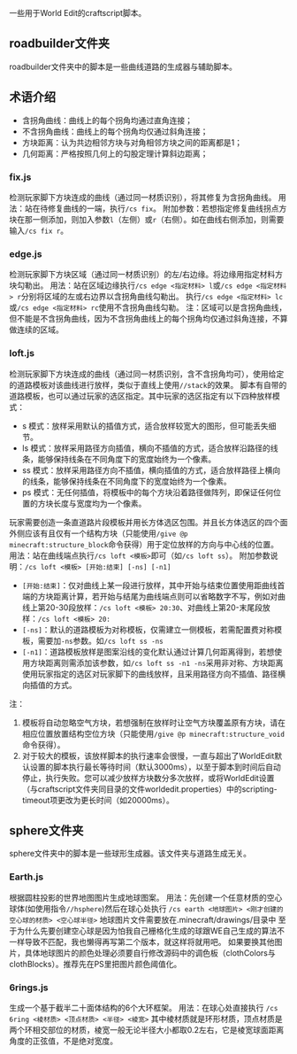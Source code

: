 一些用于World Edit的craftscript脚本。
<!-- 请将这些脚本放置在 -->
## roadbuilder文件夹
roadbuilder文件夹中的脚本是一些曲线道路的生成器与辅助脚本。
## 术语介绍
- 含拐角曲线：曲线上的每个拐角均通过直角连接；
- 不含拐角曲线：曲线上的每个拐角均仅通过斜角连接；
- 方块距离：认为共边相邻方块与对角相邻方块之间的距离都是1；
- 几何距离：严格按照几何上的勾股定理计算斜边距离；
### fix.js
检测玩家脚下方块连成的曲线（通过同一材质识别），将其修复为含拐角曲线。
用法：站在待修复曲线的一端，执行`/cs fix`。
附加参数：若想指定修复曲线拐点方块在那一侧添加，则加入参数`l`（左侧）或`r`（右侧）。如在曲线右侧添加，则需要输入`/cs fix r`。
### edge.js
检测玩家脚下方块区域（通过同一材质识别）的左/右边缘。将边缘用指定材料方块勾勒出。
用法：站在区域边缘执行`/cs edge <指定材料> l`或`/cs edge <指定材料> r`分别将区域的左或右边界以含拐角曲线勾勒出。
执行`/cs edge <指定材料> lc`或`/cs edge <指定材料> rc`使用不含拐角曲线勾勒。
注：区域可以是含拐角曲线，但不能是不含拐角曲线，因为不含拐角曲线上的每个拐角均仅通过斜角连接，不算做连续的区域。
### loft.js
检测玩家脚下方块连成的曲线（通过同一材质识别，含不含拐角均可），使用给定的道路模板对该曲线进行放样，类似于直线上使用`//stack`的效果。
脚本有自带的道路模板，也可以通过玩家的选区指定。其中玩家的选区指定有以下四种放样模式：
- s 模式：放样采用默认的插值方式，适合放样较宽大的图形，但可能丢失细节。
- ls 模式：放样采用路径方向插值，横向不插值的方式，适合放样沿路径的线条，能够保持线条在不同角度下的宽度始终为一个像素。
- ss 模式：放样采用路径方向不插值，横向插值的方式，适合放样路径上横向的线条，能够保持线条在不同角度下的宽度始终为一个像素。
- ps 模式：无任何插值，将模板中的每个方块沿着路径做阵列，即保证任何位置的方块长度与宽度均为一个像素。

玩家需要创造一条直道路片段模板并用长方体选区包围。并且长方体选区的四个面外侧应该有且仅有一个结构方块（只能使用`/give @p minecraft:structure_block`命令获得）用于定位放样的方向与中心线的位置。
用法：站在曲线端点执行`/cs loft <模板>`即可（如`/cs loft ss`）。
附加参数说明：`/cs loft <模板> [开始:结束] [-ns] [-n1]`
- `[开始:结束]`：仅对曲线上某一段进行放样，其中开始与结束位置使用距曲线首端的方块距离计算，若开始与结尾为曲线端点则可以省略数字不写，例如对曲线上第20-30段放样：`/cs loft <模板> 20:30`、对曲线上第20-末尾段放样：`/cs loft <模板> 20:`
- `[-ns]`：默认的道路模板为对称模板，仅需建立一侧模板，若需配置费对称模板，需要加`-ns`参数。如`/cs loft ss -ns`
- `[-n1]`：道路模板放样是图案沿线的变化默认通过计算几何距离得到，若想使用方块距离则需添加该参数，如`/cs loft ss -n1 -ns`采用非对称、方块距离使用玩家指定的选区对玩家脚下的曲线放样，且采用路径方向不插值、路径横向插值的方式。

注：
1. 模板将自动忽略空气方块，若想强制在放样时让空气方块覆盖原有方块，请在相应位置放置结构空位方块（只能使用`/give @p minecraft:structure_void`命令获得）。
2. 对于较大的模板，该放样脚本的执行速率会很慢，一直与超出了WorldEdit默认设置的脚本执行最长等待时间（默认3000ms），以至于脚本到时间后自动停止，执行失败。您可以减少放样方块数分多次放样，或将WorldEdit设置（与craftscript文件夹同目录的文件worldedit.properties）中的scripting-timeout项更改为更长时间（如20000ms）。

## sphere文件夹
sphere文件夹中的脚本是一些球形生成器。该文件夹与道路生成无关。
### Earth.js
根据圆柱投影的世界地图图片生成地球图案。
用法：先创建一个任意材质的空心球体(如使用指令`//hsphere`)然后在球心处执行
`/cs earth <地球图片> <刚才创建的空心球的材质> <空心球半径>`
地球图片文件需要放在.minecraft/drawings/目录中
至于为什么先要创建空心球是因为怕我自己栅格化生成的球跟WE自己生成的算法不一样导致不匹配，我也懒得再写第二个版本，就这样将就用吧。
如果要换其他图片，具体地球图片的颜色处理必须要自行修改源码中的调色板（clothColors与clothBlocks）。推荐先在PS里把图片颜色阈值化。

### 6rings.js
生成一个基于截半二十面体结构的6个大环框架。
用法：在球心处直接执行
`/cs 6ring <棱材质> <顶点材质> <半径> <棱宽>`
其中棱材质就是环形材质，顶点材质是两个环相交部位的材质，棱宽一般无论半径大小都取0.2左右，它是棱宽球面距离角度的正弦值，不是绝对宽度。